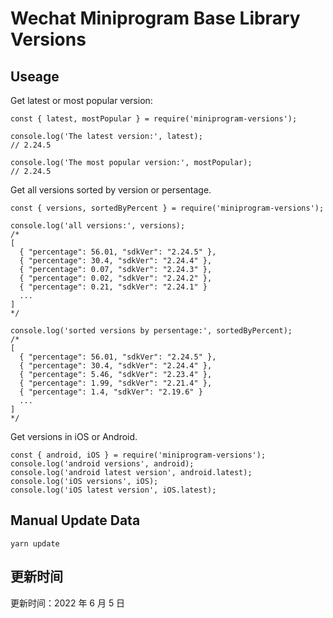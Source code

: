 
# Wechat Miniprogram Base Library Versions

## Useage

Get latest or most popular version:

```;
const { latest, mostPopular } = require('miniprogram-versions');

console.log('The latest version:', latest);
// 2.24.5

console.log('The most popular version:', mostPopular);
// 2.24.5

```

Get all versions sorted by version or persentage.

```
const { versions, sortedByPercent } = require('miniprogram-versions');

console.log('all versions:', versions);
/*
[
  { "percentage": 56.01, "sdkVer": "2.24.5" },
  { "percentage": 30.4, "sdkVer": "2.24.4" },
  { "percentage": 0.07, "sdkVer": "2.24.3" },
  { "percentage": 0.02, "sdkVer": "2.24.2" },
  { "percentage": 0.21, "sdkVer": "2.24.1" }
  ...
]
*/

console.log('sorted versions by persentage:', sortedByPercent);
/*
[
  { "percentage": 56.01, "sdkVer": "2.24.5" },
  { "percentage": 30.4, "sdkVer": "2.24.4" },
  { "percentage": 5.46, "sdkVer": "2.23.4" },
  { "percentage": 1.99, "sdkVer": "2.21.4" },
  { "percentage": 1.4, "sdkVer": "2.19.6" }
  ...
]
*/
```

Get versions in iOS or Android.

```
const { android, iOS } = require('miniprogram-versions');
console.log('android versions', android);
console.log('android latest version', android.latest);
console.log('iOS versions', iOS);
console.log('iOS latest version', iOS.latest);
```

## Manual Update Data

```
yarn update
```

## 更新时间

更新时间：2022 年 6 月 5 日
